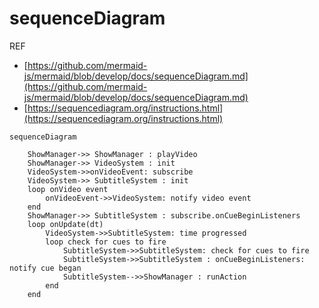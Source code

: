 # sequenceDiagram

REF

- [https://github.com/mermaid-js/mermaid/blob/develop/docs/sequenceDiagram.md](https://github.com/mermaid-js/mermaid/blob/develop/docs/sequenceDiagram.md)
- [https://sequencediagram.org/instructions.html](https://sequencediagram.org/instructions.html)

```mermaid
sequenceDiagram

    ShowManager->> ShowManager : playVideo
    ShowManager->> VideoSystem : init
    VideoSystem->>onVideoEvent: subscribe
    VideoSystem->> SubtitleSystem : init
    loop onVideo event
        onVideoEvent->>VideoSystem: notify video event
    end
    ShowManager->> SubtitleSystem : subscribe.onCueBeginListeners
    loop onUpdate(dt)
        VideoSystem->>SubtitleSystem: time progressed
        loop check for cues to fire
            SubtitleSystem->>SubtitleSystem: check for cues to fire
            SubtitleSystem->>SubtitleSystem : onCueBeginListeners: notify cue began
            SubtitleSystem-->>ShowManager : runAction
        end
    end

```

